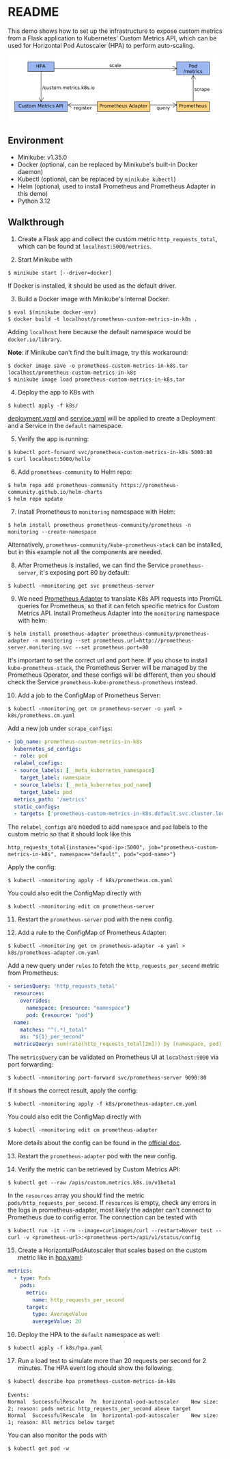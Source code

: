 # README

This demo shows how to set up the infrastructure to expose custom metrics from a Flask application to Kubernetes' Custom Metrics API, which can be used for Horizontal Pod Autoscaler (HPA) to perform auto-scaling.

![](https://github.com/YuKitAs/prometheus-custom-metrics-in-k8s/blob/main/img/components.png)

## Environment

* Minikube: v1.35.0
* Docker (optional, can be replaced by Minikube's built-in Docker daemon)
* Kubectl (optional, can be replaced by `minikube kubectl`)
* Helm (optional, used to install Prometheus and Prometheus Adapter in this demo)
* Python 3.12

## Walkthrough

1. Create a Flask app and collect the custom metric `http_requests_total`, which can be found at `localhost:5000/metrics`.


2. Start Minikube with
```console
$ minikube start [--driver=docker]
```

If Docker is installed, it should be used as the default driver.


3. Build a Docker image with Minikube's internal Docker:
```console
$ eval $(minikube docker-env)
$ docker build -t localhost/prometheus-custom-metrics-in-k8s .
```

Adding `localhost` here because the default namespace would be `docker.io/library`.

**Note**: if Minikube can't find the built image, try this workaround:
```console
$ docker image save -o prometheus-custom-metrics-in-k8s.tar localhost/prometheus-custom-metrics-in-k8s
$ minikube image load prometheus-custom-metrics-in-k8s.tar
```


4. Deploy the app to K8s with
```console
$ kubectl apply -f k8s/
```

[deployment.yaml](https://github.com/YuKitAs/prometheus-custom-metrics-in-k8s/blob/main/k8s/deployment.yaml) and [service.yaml](https://github.com/YuKitAs/prometheus-custom-metrics-in-k8s/blob/main/k8s/service.yaml) will be applied to create a Deployment and a Service in the `default` namespace.


5. Verify the app is running:
```console
$ kubectl port-forward svc/prometheus-custom-metrics-in-k8s 5000:80
$ curl localhost:5000/hello
```


6. Add `prometheus-community` to Helm repo:
```console
$ helm repo add prometheus-community https://prometheus-community.github.io/helm-charts
$ helm repo update
```


7. Install Prometheus to `monitoring` namespace with Helm:
```console
$ helm install prometheus prometheus-community/prometheus -n monitoring --create-namespace
```

Alternatively, `prometheus-community/kube-prometheus-stack` can be installed, but in this example not all the components are needed.


8. After Prometheus is installed, we can find the Service `prometheus-server`, it's exposing port 80 by default:
```console
$ kubectl -nmonitoring get svc prometheus-server
```


9. We need [Prometheus Adapter](https://github.com/kubernetes-sigs/prometheus-adapter) to translate K8s API requests into PromQL queries 
for Prometheus, so that it can fetch specific metrics for Custom Metrics API. Install Prometheus Adapter into the `monitoring` namespace with helm:
```console
$ helm install prometheus-adapter prometheus-community/prometheus-adapter -n monitoring --set prometheus.url=http://prometheus-server.monitoring.svc --set prometheus.port=80
```

It's important to set the correct url and port here. 
If you chose to install `kube-prometheus-stack`, the Prometheus Server will be managed by the Prometheus Operator, and these configs will be different, then you should check the Service `prometheus-kube-prometheus-prometheus` instead.


10. Add a job to the ConfigMap of Prometheus Server:
```console
$ kubectl -nmonitoring get cm prometheus-server -o yaml > k8s/prometheus.cm.yaml
```

Add a new job under `scrape_configs`:

```yaml
- job_name: prometheus-custom-metrics-in-k8s
  kubernetes_sd_configs:
  - role: pod
  relabel_configs:
  - source_labels: [__meta_kubernetes_namespace]
    target_label: namespace
  - source_labels: [__meta_kubernetes_pod_name]
    target_label: pod
  metrics_path: '/metrics'
  static_configs:
  - targets: ['prometheus-custom-metrics-in-k8s.default.svc.cluster.local:80']
```

The `relabel_configs` are needed to add `namespace` and `pod` labels to the custom metric so that it should look like this
```
http_requests_total{instance="<pod-ip>:5000", job="prometheus-custom-metrics-in-k8s", namespace="default", pod="<pod-name>"}
```

Apply the config:
```console
$ kubectl -nmonitoring apply -f k8s/prometheus.cm.yaml
```

You could also edit the ConfigMap directly with
```console
$ kubectl -nmonitoring edit cm prometheus-server  
```


11. Restart the `prometheus-server` pod with the new config.


12. Add a rule to the ConfigMap of Prometheus Adapter:
```console
$ kubectl -nmonitoring get cm prometheus-adapter -o yaml > k8s/prometheus-adapter.cm.yaml
```

Add a new query under `rules` to fetch the `http_requests_per_second` metric from Prometheus:

```yaml
- seriesQuery: 'http_requests_total'
  resources:
    overrides:
      namespace: {resource: "namespace"}
      pod: {resource: "pod"}
  name:
    matches: "^(.*)_total"
    as: "${1}_per_second"
  metricsQuery: sum(rate(http_requests_total[2m])) by (namespace, pod)
```

The `metricsQuery` can be validated on Prometheus UI at `localhost:9090` via port forwarding:

```
$ kubectl -nmonitoring port-forward svc/prometheus-server 9090:80
```

If it shows the correct result, apply the config:
```console
$ kubectl -nmonitoring apply -f k8s/prometheus-adapter.cm.yaml
```

You could also edit the ConfigMap directly with
```console
$ kubectl -nmonitoring edit cm prometheus-adapter  
```

More details about the config can be found in the [official doc](https://github.com/kubernetes-sigs/prometheus-adapter/blob/master/docs/config.md).


13. Restart the `prometheus-adapter` pod with the new config.


14. Verify the metric can be retrieved by Custom Metrics API:
```console
$ kubectl get --raw /apis/custom.metrics.k8s.io/v1beta1
```

In the `resources` array you should find the metric `pods/http_requests_per_second`. 
If `resources` is empty, check any errors in the logs in prometheus-adapter, most likely the adapter can't connect to Prometheus due to config error.
The connection can be tested with
```console
$ kubectl run -it --rm --image=curlimages/curl --restart=Never test -- curl -v <prometheus-url>:<prometheus-port>/api/v1/status/config
```

15. Create a HorizontalPodAutoscaler that scales based on the custom metric like in [hpa.yaml](https://github.com/YuKitAs/prometheus-custom-metrics-in-k8s/tree/main/k8s):
```yaml
metrics:
  - type: Pods
    pods:
      metric:
        name: http_requests_per_second
      target:
        type: AverageValue
        averageValue: 20
```

16. Deploy the HPA to the `default` namespace as well:
```console
$ kubectl apply -f k8s/hpa.yaml
```

17. Run a load test to simulate more than 20 requests per second for 2 minutes. The HPA event log should show the following:
```
$ kubectl describe hpa prometheus-custom-metrics-in-k8s

Events:
Normal  SuccessfulRescale  7m  horizontal-pod-autoscaler    New size: 2; reason: pods metric http_requests_per_second above target
Normal  SuccessfulRescale  1m  horizontal-pod-autoscaler    New size: 1; reason: All metrics below target
```

You can also monitor the pods with
```console
$ kubectl get pod -w
```
